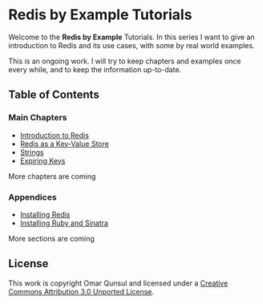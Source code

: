 # Redis by Example Tutorials

Welcome to the **Redis by Example** Tutorials. In this series I want to give an introduction
to Redis and its use cases, with some by real world examples.

This is an ongoing work. I will try to keep chapters and examples once every while,
and to keep the information up-to-date.

## Table of Contents

### Main Chapters

- [Introduction to Redis](pages/introduction.md)
- [Redis as a Key-Value Store](pages/key-value-store.md)
- [Strings](pages/strings.md)
- [Expiring Keys](pages/expiring-keys.md)

More chapters are coming

### Appendices

- [Installing Redis](pages/installing-redis.md)
- [Installing Ruby and Sinatra](pages/installing-ruby-and-sinatra.md)

More sections are coming

## License

This work is copyright Omar Qunsul and licensed under a 
[Creative Commons Attribution 3.0 Unported License](https://creativecommons.org/licenses/by/3.0/).
